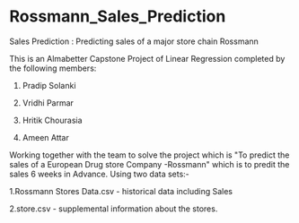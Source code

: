 # Rossmann_Sales_Prediction
Sales Prediction : Predicting sales of a major store chain Rossmann

This is an Almabetter Capstone Project of Linear Regression completed by the following members:

1. Pradip Solanki
 
2. Vridhi Parmar

3. Hritik Chourasia

4. Ameen Attar

Working together with the team to solve the project which is "To predict the sales of a European Drug store Company -Rossmann" which is to predit the sales 6 weeks in Advance. Using two data sets:-

1.Rossmann Stores Data.csv - historical data including Sales

2.store.csv - supplemental information about the stores.
